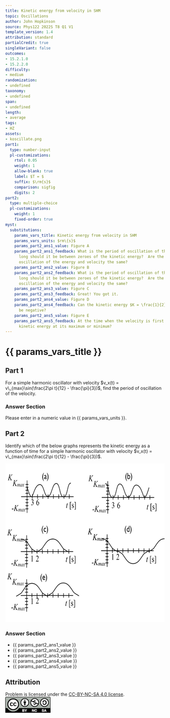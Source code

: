```yaml
---
title: Kinetic energy from velocity in SHM
topic: Oscillations
author: John Hopkinson
source: Phys122 2022S T8 Q1 V1
template_version: 1.4
attribution: standard
partialCredit: true
singleVariant: false
outcomes:
- 15.2.1.0
- 15.2.2.0
difficulty:
- medium
randomization:
- undefined
taxonomy:
- undefined
span:
- undefined
length:
- average
tags:
- HZ
assets:
- koscillate.png
part1:
  type: number-input
  pl-customizations:
    rtol: 0.05
    weight: 1
    allow-blank: true
    label: $T = $
    suffix: $\rm{s}$
    comparison: sigfig
    digits: 2
part2:
  type: multiple-choice
  pl-customizations:
    weight: 1
    fixed-order: true
myst:
  substitutions:
    params_vars_title: Kinetic energy from velocity in SHM
    params_vars_units: $rm\{s}$
    params_part2_ans1_value: Figure A
    params_part2_ans1_feedback: What is the period of oscillation of the velocity?  How
      long should it be between zeroes of the kinetic energy?  Are the periods of
      oscillation of the energy and velocity the same?
    params_part2_ans2_value: Figure B
    params_part2_ans2_feedback: What is the period of oscillation of the velocity?  How
      long should it be between zeroes of the kinetic energy?  Are the periods of
      oscillation of the energy and velocity the same?
    params_part2_ans3_value: Figure C
    params_part2_ans3_feedback: Great! You got it.
    params_part2_ans4_value: Figure D
    params_part2_ans4_feedback: Can the kinetic energy $K = \frac{1}{2}mv^2$ ever
      be negative?
    params_part2_ans5_value: Figure E
    params_part2_ans5_feedback: At the time when the velocity is first zero, is the
      kinetic energy at its maximum or minimum?
---
```

# {{ params_vars_title }}

## Part 1

For a simple harmonic oscillator with velocity $v_x(t) = v\_{max}\sin(\frac{2\pi t}{12} - \frac{\pi}{3})$, find the period of oscillation of the velocity.

### Answer Section

Please enter in a numeric value in {{ params_vars_units }}.

## Part 2

Identify which of the below graphs represents the kinetic energy as a function of time for a simple harmonic oscillator with velocity $v_x(t) = v\_{max}\sin(\frac{2\pi t}{12} - \frac{\pi}{3})$.

<img src="koscillate.png" alt="Image of five graphs. The five graphs represent the kinetic energy as a function of time for a simple harmonic oscillator. Graph A shows positive kinetic energy at all times with K = 0 at t = 1s. Graph B shows positive kinetic energy at all times with K = 0 at t = 1s. Graph C shows positive kinetic energy at all times with K = 0 at t = 2s. Graph D shows negative kinetic energy at 2s < t < 8s with K = 0 at t = 2s and t = 8s. Graph E shows positive kinetic energy at all times with K = 0 at t = 4s." width = "600" height = "500">

### Answer Section

- {{ params_part2_ans1_value }}
- {{ params_part2_ans2_value }}
- {{ params_part2_ans3_value }}
- {{ params_part2_ans4_value }}
- {{ params_part2_ans5_value }}

## Attribution

Problem is licensed under the [CC-BY-NC-SA 4.0 license](https://creativecommons.org/licenses/by-nc-sa/4.0/).<br> ![The Creative Commons 4.0 license requiring attribution-BY, non-commercial-NC, and share-alike-SA license.](https://raw.githubusercontent.com/firasm/bits/master/by-nc-sa.png)